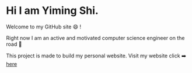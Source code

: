 # Hi I am Yiming Shi. 

Welcome to my GitHub site :smile: !

Right now I am an active and motivated computer science engineer on the road :rocket:

This project is made to build my personal website. Visit my website click :arrow_right: [here](https://syiming.github.io)
